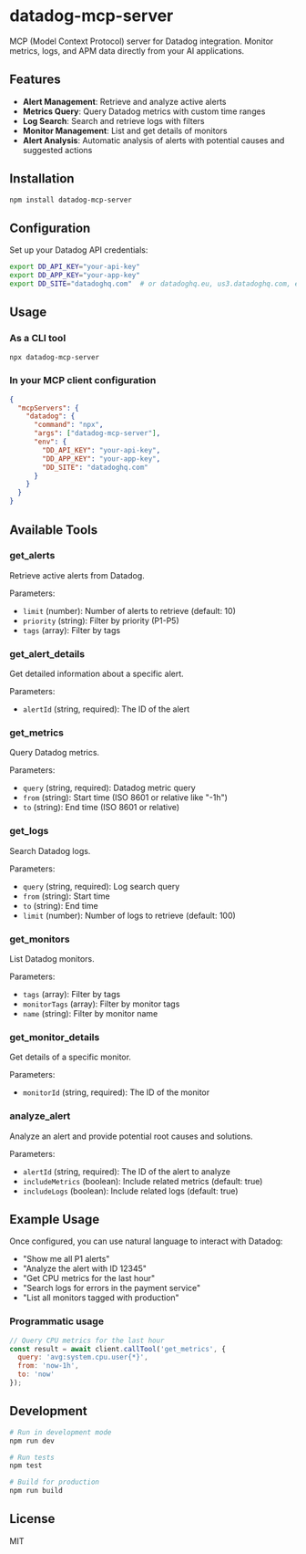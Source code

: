 # datadog-mcp-server

MCP (Model Context Protocol) server for Datadog integration. Monitor metrics, logs, and APM data directly from your AI applications.

## Features

- **Alert Management**: Retrieve and analyze active alerts
- **Metrics Query**: Query Datadog metrics with custom time ranges
- **Log Search**: Search and retrieve logs with filters
- **Monitor Management**: List and get details of monitors
- **Alert Analysis**: Automatic analysis of alerts with potential causes and suggested actions

## Installation

```bash
npm install datadog-mcp-server
```

## Configuration

Set up your Datadog API credentials:

```bash
export DD_API_KEY="your-api-key"
export DD_APP_KEY="your-app-key"
export DD_SITE="datadoghq.com"  # or datadoghq.eu, us3.datadoghq.com, etc.
```

## Usage

### As a CLI tool

```bash
npx datadog-mcp-server
```

### In your MCP client configuration

```json
{
  "mcpServers": {
    "datadog": {
      "command": "npx",
      "args": ["datadog-mcp-server"],
      "env": {
        "DD_API_KEY": "your-api-key",
        "DD_APP_KEY": "your-app-key",
        "DD_SITE": "datadoghq.com"
      }
    }
  }
}
```

## Available Tools

### get_alerts
Retrieve active alerts from Datadog.

Parameters:
- `limit` (number): Number of alerts to retrieve (default: 10)
- `priority` (string): Filter by priority (P1-P5)
- `tags` (array): Filter by tags

### get_alert_details
Get detailed information about a specific alert.

Parameters:
- `alertId` (string, required): The ID of the alert

### get_metrics
Query Datadog metrics.

Parameters:
- `query` (string, required): Datadog metric query
- `from` (string): Start time (ISO 8601 or relative like "-1h")
- `to` (string): End time (ISO 8601 or relative)

### get_logs
Search Datadog logs.

Parameters:
- `query` (string, required): Log search query
- `from` (string): Start time
- `to` (string): End time
- `limit` (number): Number of logs to retrieve (default: 100)

### get_monitors
List Datadog monitors.

Parameters:
- `tags` (array): Filter by tags
- `monitorTags` (array): Filter by monitor tags
- `name` (string): Filter by monitor name

### get_monitor_details
Get details of a specific monitor.

Parameters:
- `monitorId` (string, required): The ID of the monitor

### analyze_alert
Analyze an alert and provide potential root causes and solutions.

Parameters:
- `alertId` (string, required): The ID of the alert to analyze
- `includeMetrics` (boolean): Include related metrics (default: true)
- `includeLogs` (boolean): Include related logs (default: true)

## Example Usage

Once configured, you can use natural language to interact with Datadog:

- "Show me all P1 alerts"
- "Analyze the alert with ID 12345"
- "Get CPU metrics for the last hour"
- "Search logs for errors in the payment service"
- "List all monitors tagged with production"

### Programmatic usage

```javascript
// Query CPU metrics for the last hour
const result = await client.callTool('get_metrics', {
  query: 'avg:system.cpu.user{*}',
  from: 'now-1h',
  to: 'now'
});
```

## Development

```bash
# Run in development mode
npm run dev

# Run tests
npm test

# Build for production
npm run build
```

## License

MIT